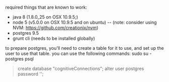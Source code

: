 required things that are known to work:
- java 8 (1.8.0_25 on OSX 10.9.5;)
- node 5 (v5.0.0 on OSX 10.9.5 and on ubuntu)
-- (note: consider using NVM: https://github.com/creationix/nvm)
- postgres 9.5
- grunt cli (needs to be installed globally)

to prepare postgres, you'll need to create a table for it to use, and set up the user to use that table.
you can use the following commands:
sudo su - postgres
psql
> create database "cognitiveConnections";
> alter user postgres password '';

